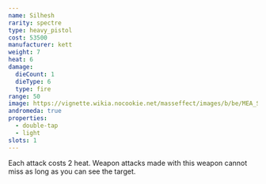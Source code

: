 ```yaml
---
name: Silhesh
rarity: spectre
type: heavy_pistol
cost: 53500
manufacturer: kett
weight: 7
heat: 6
damage:
  dieCount: 1
  dieType: 6
  type: fire
range: 50
image: https://vignette.wikia.nocookie.net/masseffect/images/b/be/MEA_Silhesh_MP.png/revision/latest?cb=20180530061830
andromeda: true
properties:
  - double-tap
  - light
slots: 1
---
```

Each attack costs 2 heat. Weapon attacks made with this weapon cannot miss as long as you can see 
the target.
